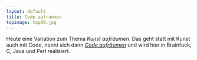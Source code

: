 ```yaml
---
layout: default
title: Code aufräumen
topimage: top00.jpg
---
```


Heute eine Variation zum Thema *Kunst aufräumen*.
Das geht statt mit Kunst auch mit Code, nennt sich dann [*Code aufräumen*](bilder.html#pic20061230) und wird hier in Brainfuck, C, Java und Perl realisiert.

